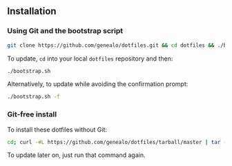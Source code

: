 ## Installation

### Using Git and the bootstrap script

```bash
git clone https://github.com/genealo/dotfiles.git && cd dotfiles && ./bootstrap.sh
```

To update, `cd` into your local `dotfiles` repository and then:

```bash
./bootstrap.sh
```

Alternatively, to update while avoiding the confirmation prompt:

```bash
./bootstrap.sh -f
```

### Git-free install

To install these dotfiles without Git:

```bash
cd; curl -#L https://github.com/genealo/dotfiles/tarball/master | tar -xzv --strip-components 1 --exclude={README.md,bootstrap.sh}
```

To update later on, just run that command again.

